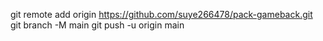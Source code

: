    git remote add origin https://github.com/suye266478/pack-gameback.git
   git branch -M main
   git push -u origin main
   
